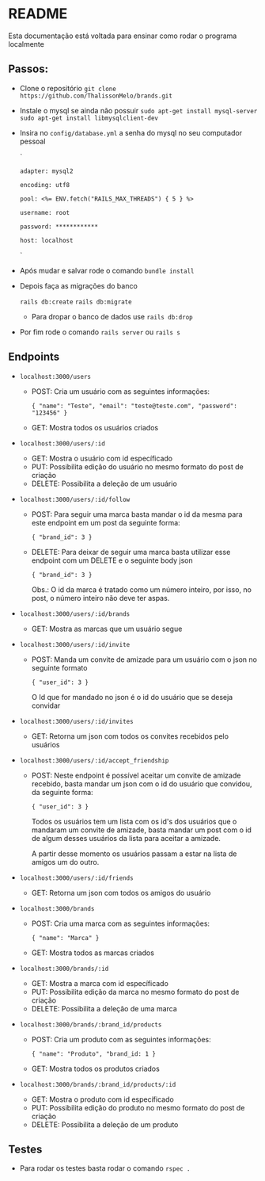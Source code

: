 # README

Esta documentação está voltada para ensinar como rodar o programa localmente

## Passos:

* Clone o repositório
    `git clone https://github.com/ThalissonMelo/brands.git`

* Instale o mysql se ainda não possuir
    `sudo apt-get install mysql-server`
    `sudo apt-get install libmysqlclient-dev`

* Insira no `config/database.yml` a senha do mysql no seu computador pessoal
    
    `

      adapter: mysql2

      encoding: utf8

      pool: <%= ENV.fetch("RAILS_MAX_THREADS") { 5 } %>

      username: root

      password: ************

      host: localhost

    ` 

* Após mudar e salvar rode o comando `bundle install`

* Depois faça as migrações do banco
    
    `rails db:create`
    `rails db:migrate`
    
    * Para dropar o banco de dados use
        `rails db:drop`

* Por fim rode o comando `rails server` ou `rails s`

## Endpoints

* `localhost:3000/users`
    * POST: Cria um usuário com as seguintes informações:

        `
        {
            "name": "Teste",
            "email": "teste@teste.com",
            "password": "123456"
        }
        `
    * GET: Mostra todos os usuários criados

* `localhost:3000/users/:id`
    * GET: Mostra o usuário com id específicado
    * PUT: Possibilita edição do usuário no mesmo formato do post de criação
    * DELETE: Possibilita a deleção de um usuário


* `localhost:3000/users/:id/follow`
    * POST: Para seguir uma marca basta mandar o id da mesma para este endpoint em um post da seguinte forma:
        
        `
        {
            "brand_id": 3
        }
        `
    * DELETE: Para deixar de seguir uma marca basta utilizar esse endpoint com um DELETE e o seguinte body json
        
        `
        {
            "brand_id": 3
        }
        `

        Obs.: O id da marca é tratado como um número inteiro, por isso, no post, o número inteiro não deve ter aspas.

* `localhost:3000/users/:id/brands`
    * GET: Mostra as marcas que um usuário segue

* `localhost:3000/users/:id/invite`
    * POST: Manda um convite de amizade para um usuário com o json no seguinte formato

        `
        {
            "user_id": 3
        }
        `

        O Id que for mandado no json é o id do usuário que se deseja convidar

* `localhost:3000/users/:id/invites`
    * GET: Retorna um json com todos os convites recebidos pelo usuários

* `localhost:3000/users/:id/accept_friendship`
    * POST: Neste endpoint é possível aceitar um convite de amizade recebido, basta mandar um json com o id do usuário que convidou, da seguinte forma:

        `
        {
            "user_id": 3
        }
        `

        Todos os usuários tem um lista com os id's dos usuários que o mandaram um convite de amizade, basta mandar um post com o id de algum desses usuários da lista para aceitar a amizade.

        A partir desse momento os usuários passam a estar na lista de amigos um do outro.


* `localhost:3000/users/:id/friends`
    * GET: Retorna um json com todos os amigos do usuário

* `localhost:3000/brands`
    * POST: Cria uma marca com as seguintes informações:

        `
        {
            "name": "Marca"
        }
        `
    * GET: Mostra todos as marcas criados

* `localhost:3000/brands/:id`
    * GET: Mostra a marca com id específicado
    * PUT: Possibilita edição da marca no mesmo formato do post de criação
    * DELETE: Possibilita a deleção de uma marca

* `localhost:3000/brands/:brand_id/products`
    * POST: Cria um produto com as seguintes informações:

        `
        {
            "name": "Produto",
            "brand_id: 1
        }
        `
    * GET: Mostra todos os produtos criados

* `localhost:3000/brands/:brand_id/products/:id`
    * GET: Mostra o produto com id específicado
    * PUT: Possibilita edição do produto no mesmo formato do post de criação
    * DELETE: Possibilita a deleção de um produto


## Testes

* Para rodar os testes basta rodar o comando `rspec .`
